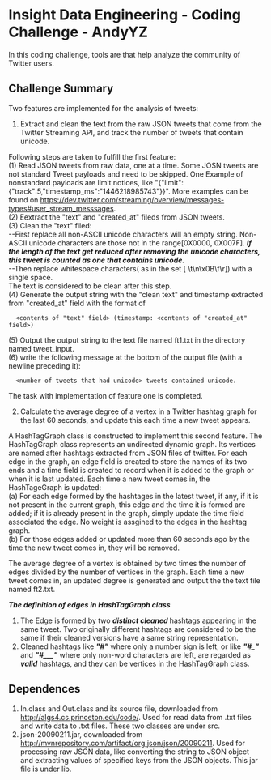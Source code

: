 Insight Data Engineering - Coding Challenge - AndyYZ
===========================================================

In this coding challenge, tools are that help analyze the community of Twitter users.   

## Challenge Summary

Two features are implemented for the analysis of tweets:

1. Extract and clean the text from the raw JSON tweets that come from the Twitter Streaming API, and track the number of tweets that contain unicode.

  Following steps are taken to fulfill the first feature:  
  (1) Read JSON tweets from raw data, one at a time. Some JOSN tweets are not standard Tweet payloads and need to be skipped. One Example of nonstandard payloads are limit notices, like "{"limit":{"track":5,"timestamp_ms":"1446218985743"}}". More examples can be found on https://dev.twitter.com/streaming/overview/messages-types#user_stream_messsages.  
  (2) Eextract the "text" and "created_at" fileds from JSON tweets.  
  (3) Clean the "text" filed:  
    --First replace all non-ASCII unicode characters will an empty string. Non-ASCII unicode characters are those not in the range[0X0000, 0X007F]. <i><b>If the length of the text get reduced after removing the unicode characters, this tweet is counted as one that contains unicode.</i> </b>   
    --Then replace whitespace characters( as in the set [ \t\n\x0B\f\r]) with a single space.  
    The text is considered to be clean after this step.  
  (4) Generate the output string with the "clean text" and timestamp extracted from "created_at" field with the format of  
  
	  <contents of "text" field> (timestamp: <contents of "created_at" field>)  
  (5) Output the output string to the text file named ft1.txt in the directory named tweet_input.  
  (6) write the following message at the bottom of the output file (with a newline preceding it):

      <number of tweets that had unicode> tweets contained unicode.
The task with implementation of feature one is completed.  


2. Calculate the average degree of a vertex in a Twitter hashtag graph for the last 60 seconds, and update this each time a new tweet appears.

  A HashTagGraph class is constructed to implement this second feature. The HashTagGraph class represents an undirected dynamic graph. Its vertices are named after hashtags extracted from JSON files of twitter. For each edge in the graph, an edge field is created to store the names of its two ends and a time field is created to record when it is added to the graph or  when it is last updated. 
  Each time a new tweet comes in, the HashTageGraph is updated:  
  	(a) For each edge formed by the hashtages in the latest tweet, if any, if it is not present in the current graph, this edge and the time it is formed are added; if it is already present in the graph, simply update the time field associated the edge. No weight is assgined to the edges in the hashtag graph.  
  	(b) For those edges added or updated more than 60 seconds ago by the time the new tweet comes in, they will be removed.
  
  The average degree of a vertex is obtained by two times the number of edges divided by the number of vertices in the graph. Each time a new tweet comes in, an updated degree is generated and output the the text file named ft2.txt.
  
  <b><i>The definition of edges in HashTagGraph class</b></i>
  1. The Edge is formed by two  <b><i>distinct cleaned </b></i> hashtags appearing in the same tweet. Two originally different hashtags are considered to be the same if their cleaned versions have a same string representation.
  2. Cleaned hashtags like <b><i>"#"</b></i>  where only a number sign is left, or like <b><i>"#\_"</b></i>  and <b><i>"#\___"</b></i>  where only non-word characters are left, are regarded as <b><i>valid</b></i>  hashtags, and they can be vertices in the HashTagGraph class.



## Dependences 
1. In.class and Out.class and its source file, downloaded from http://algs4.cs.princeton.edu/code/. Used for read data from .txt files and write data to .txt files. These two classes are under src.
2. json-20090211.jar, downloaded from http://mvnrepository.com/artifact/org.json/json/20090211. Used for processing raw JSON data, like converting the string to JSON object and extracting values of specified keys from the JSON objects. This jar file is under lib.

  	
  	
  	
  

